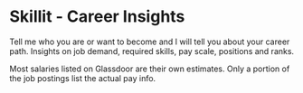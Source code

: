# Skillit - Career Insights

Tell me who you are or want to become and I will tell you about your career path.
Insights on job demand, required skills, pay scale, positions and ranks.


Most salaries listed on Glassdoor are their own estimates. Only a portion of the job postings list the actual pay info.
